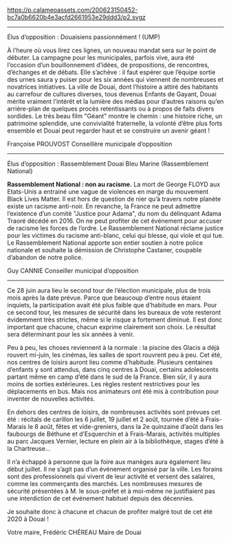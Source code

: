 https://p.calameoassets.com/200623150452-bc7a0b6620b4e3acfd2661953e29ddd3/p2.svgz

---

Élus d’opposition : Douaisiens passionnément ! (UMP)

À l’heure où vous lirez ces lignes, un nouveau mandat sera sur le point de débuter. La campagne pour les municipales, parfois vive, aura été l’occasion d’un bouillonnement d’idées, de propositions, de rencontres, d’échanges et de débats. Elle s’achève : il faut espérer que l’équipe sortie des urnes saura y puiser pour les six années qui viennent de nombreuses et novatrices initiatives. La ville de Douai, dont l’histoire a attiré des habitants au carrefour de cultures diverses, tous devenus Enfants de Gayant, Douai mérite vraiment l’intérêt et la lumière des médias pour d’autres raisons qu’en arrière-plan de quelques procès retentissants ou à propos de faits divers sordides. Le très beau film "Géant" montre le chemin : une histoire riche, un patrimoine splendide, une convivialité fraternelle, la volonté d’être plus forts ensemble et Douai peut regarder haut et se construire un avenir géant !

Françoise PROUVOST
Conseillère municipale d’opposition

---

Élus d’opposition : Rassemblement Douai Bleu Marine (Rassemblement National)

**Rassemblement National : non au racisme.** La mort de George FLOYD aux Etats-Unis a entrainé une vague de violences en marge du mouvement Black Lives Matter.
Il est hors de question de nier qu’à travers notre planète existe un racisme anti-noir. En revanche, la France ne peut admettre l’existence d’un comité "Justice pour Adama", du nom du délinquant Adama Traoré décédé en 2016. On ne peut profiter de cet événement pour accuser de racisme les forces de l’ordre. Le Rassemblement National réclame justice pour les victimes du racisme anti-blanc, celui qui blesse, qui viole et qui tue.
Le Rassemblement National apporte son entier soutien à notre police nationale et souhaite la démission de Christophe Castaner, coupable d’abandon de notre police.

Guy CANNIE
Conseiller municipal d’opposition

---

Ce 28 juin aura lieu le second tour de l’élection municipale, plus de trois mois après la date prévue. Parce que beaucoup d’entre nous étaient inquiets, la participation avait été plus faible que d’habitude en mars. Pour ce second tour, les mesures de sécurité dans les bureaux de vote resteront évidemment très strictes, même si le risque a fortement diminué. Il est donc important que chacune, chacun exprime clairement son choix. Le résultat sera déterminant pour les six années à venir.

Peu à peu, les choses reviennent à la normale : la piscine des Glacis a déjà rouvert mi-juin, les cinémas, les salles de sport rouvrent peu à peu. Cet été, nos centres de loisirs auront lieu comme d’habitude. Plusieurs centaines d’enfants y sont attendus, dans cinq centres à Douai, certains adolescents partant même en camp d’été dans le sud de la France. Bien sûr, il y aura moins de sorties extérieures. Les règles restent restrictives pour les déplacements en bus. Mais nos animateurs ont été mis à contribution pour inventer de nouvelles activités.

En dehors des centres de loisirs, de nombreuses activités sont prévues cet été : récitals de carillon les 6 juillet, 19 juillet et 2 août, tournée d’été à Frais-Marais le 8 août, fêtes et vide-greniers, dans la 2e quinzaine d’août dans les faubourgs de Béthune et d’Esquerchin et à Frais-Marais, activités multiples au parc Jacques Vernier, lecture en plein air à la bibliothèque, stages d’été à la Chartreuse…

Il n’a échappé à personne que la foire aux manèges aura également lieu début juillet. Il ne s’agit pas d’un événement organisé par la ville. Les forains sont des professionnels qui vivent de leur activité et versent des salaires, comme les commerçants des marchés. Les nombreuses mesures de sécurité présentées à M. le sous-préfet et à moi-même ne justifiaient pas une interdiction de cet événement habituel depuis des décennies.

Je souhaite donc à chacune et chacun de profiter malgré tout de cet été 2020 à Douai !

Votre maire,
Frédéric CHÉREAU
Maire de Douai
